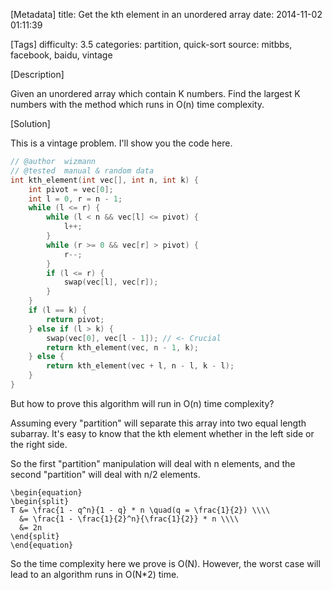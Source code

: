 [Metadata]
title: Get the kth element in an unordered array
date: 2014-11-02 01:11:39 

[Tags]
difficulty: 3.5
categories: partition, quick-sort
source: mitbbs, facebook, baidu, vintage

[Description]

Given an unordered array which contain K numbers. Find the largest K numbers with the method which runs in O(n) time complexity.

[Solution]

This is a vintage problem. I'll show you the code here.

```cpp
// @author  wizmann
// @tested  manual & random data
int kth_element(int vec[], int n, int k) {
    int pivot = vec[0];
    int l = 0, r = n - 1;
    while (l <= r) {
        while (l < n && vec[l] <= pivot) {
            l++;
        }
        while (r >= 0 && vec[r] > pivot) {
            r--;
        }
        if (l <= r) {
            swap(vec[l], vec[r]);
        }
    }
    if (l == k) {
        return pivot;
    } else if (l > k) {
        swap(vec[0], vec[l - 1]); // <- Crucial
        return kth_element(vec, n - 1, k);
    } else {
        return kth_element(vec + l, n - l, k - l);
    }
}
```

But how to prove this algorithm will run in O(n) time complexity?

Assuming every "partition" will separate this array into two equal length subarray. It's easy to know that the kth element whether in the left side or the right side.

So the first "partition" manipulation will deal with n elements, and the second "partition" will deal with n/2 elements.

```mathjax
\begin{equation}
\begin{split}
T &= \frac{1 - q^n}{1 - q} * n \quad(q = \frac{1}{2}) \\\\
  &= \frac{1 - \frac{1}{2}^n}{\frac{1}{2}} * n \\\\
  &= 2n 
\end{split}
\end{equation}
```

So the time complexity here we prove is O(N). However, the worst case will lead to an algorithm runs in O(N*2) time.
